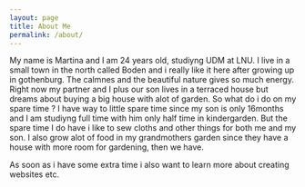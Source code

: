 ```yaml
---
layout: page
title: About Me
permalink: /about/
---
```


My name is Martina and I am 24 years old, studiyng UDM at LNU.
I live in a small town in the north called Boden and i really like it here after growing up in gothenburg. The calmnes and the beautiful nature gives so much energy.
Right now my partner and I plus our son lives in a terraced house but dreams about buying a big house with alot of garden.
So what do i do on my spare time ?
I have way to little spare time since my son is only 16months and I am studiyng full time with him only half time in kindergarden. 
But the spare time I do have i like to sew cloths and other things for both me and my son. I also grow alot of food in my grandmothers garden since they have a house with more room for gardening,
then we have. 

As soon as i have some extra time i also want to learn more about creating websites etc.





[jekyll-organization]: https://github.com/jekyll

